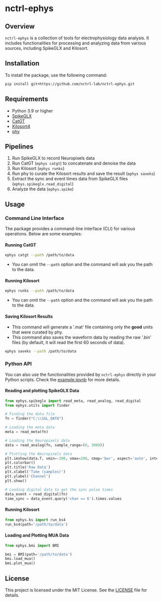 # nctrl-ephys

## Overview
`nctrl-ephys` is a collection of tools for electrophysiology data analysis. It includes functionalities for processing and analyzing data from various sources, including SpikeGLX and Kilosort.

## Installation
To install the package, use the following command:
```bash
pip install git+https://github.com/nctrl-lab/nctrl-ephys.git
```

## Requirements
- Python 3.9 or higher
- [SpikeGLX](https://billkarsh.github.io/SpikeGLX/)
- [CatGT](https://billkarsh.github.io/SpikeGLX/#catgt)
- [Kilosort4](https://github.com/Mouseland/Kilosort)
- [phy](https://github.com/cortex-lab/phy)

## Pipelines
1. Run SpikeGLX to record Neuropixels data
2. Run CatGT (`ephys catgt`) to concatenate and denoise the data
3. Run Kilosort (`ephys runks`)
4. Run phy to curate the Kilosort results and save the result (`ephys saveks`)
5. Extract the sync and event times data from SpikeGLX files (`ephys.spikeglx.read_digital`)
6. Analyze the data (`ephys.spike`)

## Usage
### Command Line Interface
The package provides a command-line interface (CLI) for various operations. Below are some examples:

#### Running CatGT
```bash
ephys catgt --path /path/to/data
```
- You can omit the `--path` option and the command will ask you the path to the data.

#### Running Kilosort
```bash
ephys runks --path /path/to/data
```
- You can omit the `--path` option and the command will ask you the path to the data.

#### Saving Kilosort Results
- This command will generate a '.mat' file containing only the **good** units that were curated by phy.
- This command also saves the waveform data by reading the raw '.bin' files (by default, it will read the first 60 seconds of data).

```bash
ephys saveks --path /path/to/data
```

### Python API
You can also use the functionalities provided by `nctrl-ephys` directly in your Python scripts. Check the [example.ipynb](notebooks/example.ipynb) for more details.

#### Reading and plotting SpikeGLX Data
```python
from ephys.spikeglx import read_meta, read_analog, read_digital
from ephys.utils import finder

# Finding the data file
fn = finder("C:\\SGL_DATA")

# Loading the meta data
meta = read_meta(fn)

# Loading the Neuropixels data
data = read_analog(fn, sample_range=(0, 3000))

# Plotting the Neuropixels data
plt.imshow(data.T, vmin=-200, vmax=200, cmap='bwr', aspect='auto', interpolation='none')
plt.colorbar()
plt.title('Raw Data')
plt.xlabel('Time (samples)')
plt.ylabel('Channel')
plt.show()

# Loading digital data to get the sync pulse times
data_event = read_digital(fn)
time_sync = data_event.query('chan == 6').times.values
```

#### Running Kilosort
```python
from ephys.ks import run_ks4
run_ks4(path='/path/to/data')
```

#### Loading and Plotting MUA Data
```python
from ephys.bmi import BMI

bmi = BMI(path='/path/to/data')
bmi.load_mua()
bmi.plot_mua()
```

## License
This project is licensed under the MIT License. See the [LICENSE](LICENSE) file for details.